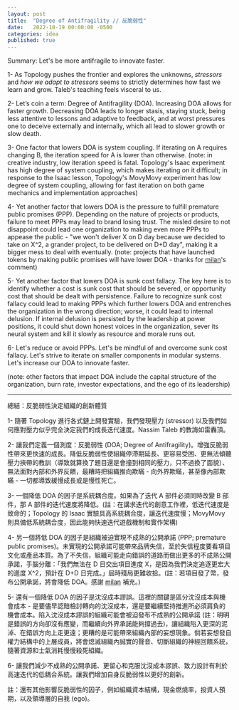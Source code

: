 ```yaml
---
layout: post
title:  "Degree of Antifragility // 反脆弱性"
date:   2022-10-19 00:00:00 -0500
categories: idea
published: true
---
```


Summary: Let's be more antifragile to innovate faster.

1- As Topology pushes the frontier and explores the unknowns, *stressors* and *how we adapt to stressors* seems to strictly determines how fast we learn and grow. Taleb's teaching feels visceral to us.

2- Let’s coin a term: Degree of Antifragility (DOA). Increasing DOA allows for faster growth. Decreasing DOA leads to longer stasis, staying stuck, being less attentive to lessons and adaptive to feedback, and at worst pressures one to deceive externally and internally, which all lead to slower growth or slow death.

3- One factor that lowers DOA is system coupling. If iterating on A requires changing B, the iteration speed for A is lower than otherwise. (note: in creative industry, low iteration speed is fatal. Topology's Isaac experiment has high degree of system coupling, which makes iterating on it difficult; in response to the Isaac lesson, Topology's MovyMovy experiment has low degree of system coupling, allowing for fast iteration on both game mechanics and implementation approaches)

4- Yet another factor that lowers DOA is the pressure to fulfill premature public promises (PPP). Depending on the nature of projects or products, failure to meet PPPs may lead to brand losing trust. The misled desire to not disappoint could lead one organization to making even more PPPs to appease the public - "we won't deliver X on D day because we decided to take on X^2, a grander project, to be delivered on D+D day", making it a bigger mess to deal with eventually. (note: projects that have launched tokens by making public promises will have lower DOA - thanks for [milan](https://twitter.com/milancermak)'s comment)

5- Yet another factor that lowers DOA is sunk cost fallacy. The key here is to identify whether a cost is sunk cost that should be severed, or opportunity cost that should be dealt with persistence. Failure to recognize sunk cost fallacy could lead to making PPPs which further lowers DOA and entrenches the organization in the wrong direction; worse, it could lead to internal delusion. If internal delusion is persisted by the leadership at power positions, it could shut down honest voices in the organization, sever its neural system and kill it slowly as resource and morale runs out.

6- Let's reduce or avoid PPPs. Let's be mindful of and overcome sunk cost fallacy. Let's strive to iterate on smaller components in modular systems. Let's increase our DOA to innovate faster.

(note: other factors that impact DOA include the capital structure of the organization, burn rate, investor expectations, and the ego of its leadership)

---

總結：反脆弱性決定組織的創新體質

1- 隨著 Topology 進行各式鏈上開發實驗，我們發現壓力 (stressor) 以及我們如何應對壓力似乎完全決定我們的成長迭代速度。Nassim Taleb 的教誨如雷轟頂。

2- 讓我們定義一個測度：反脆弱性 (DOA; Degree of Antifragility)。增強反脆弱性帶來更快速的成長。降低反脆弱性使組織停滯期延長、更容易受困、更無法傾聽壓力挾帶的教訓（導致就算換了題目還是會撞到相同的壓力，只不過換了面貌）、無法面對內部和外界反饋，最糟時把組織推向欺瞞 - 向外界欺瞞，甚至像內部欺瞞 - 一切都導致緩慢成長或是慢性死亡。

3- 一個降低 DOA 的因子是系統耦合度。如果為了迭代 A 部件必須同時改變 B 部件，那 A 部件的迭代速度將降低。(註：在講求迭代的創意工作裡，低迭代速度是致命的；Topology 的 Isaac 實驗具高系統耦合度，讓迭代速度慢；MovyMovy 則具備低系統耦合度，因此能夠快速迭代遊戲機制和實作架構)

4- 另一個將低 DOA 的因子是組織被迫實現不成熟的公開承諾 (PPP; premature public promises)。未實現的公開承諾可能帶來品牌失信，至於失信程度要看項目文化或產品本質。為了不失信，組織可能走向錯誤的道路而做出更多的不成熟公開承諾，手腦分離：「我們無法在 D 日交出項目進度 X，是因為我們決定追逐更宏大的進度 X^2，預計在 D+D 日完成。」屆時殘局更難收拾。(註：若項目發了幣，發布公開承諾，將會降低 DOA。感謝 [milan](https://twitter.com/milancermak) 補充。)

5- 還有一個降低 DOA 的因子是沈沒成本謬誤。這裡的關鍵是區分沈沒成本與機會成本 - 是要儘早認賠檢討轉向的沈沒成本，還是要繼續堅持推進所必須肩負的機會成本。陷入沈沒成本謬誤的組織可能會被迫發布不成熟的公開承諾 (註：明明是錯誤的方向卻沒有應變，而繼續向外界承諾能夠撐過去)，讓組織陷入更深的泥淖、在錯誤方向上走更遠；更糟的是可能帶來組織內部的妄想現象。倘若妄想發自權力結構中的上層成員，將會熄滅組織內誠實的聲音、切斷組織的神經回饋系統，隨著資源和士氣消耗慢慢殺死組織。

6- 讓我們減少不成熟的公開承諾、更留心和克服沈沒成本謬誤、致力設計有利於高速迭代的低耦合系統。讓我們增加自身反脆弱性以更好的創新。

註：還有其他影響反脆弱性的因子，例如組織資本結構，現金燃燒率，投資人預期，以及領導層的自我 (ego)。
